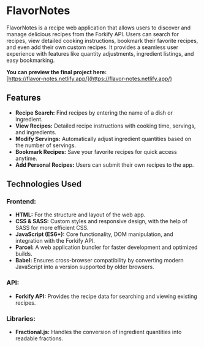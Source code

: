 # **FlavorNotes**

FlavorNotes is a recipe web application that allows users to discover and manage delicious recipes from the Forkify API. Users can search for recipes, view detailed cooking instructions, bookmark their favorite recipes, and even add their own custom recipes. It provides a seamless user experience with features like quantity adjustments, ingredient listings, and easy bookmarking.

**You can preview the final project here:**  
[https://flavor-notes.netlify.app/](https://flavor-notes.netlify.app/)

## **Features**
- **Recipe Search:** Find recipes by entering the name of a dish or ingredient.
- **View Recipes:** Detailed recipe instructions with cooking time, servings, and ingredients.
- **Modify Servings:** Automatically adjust ingredient quantities based on the number of servings.
- **Bookmark Recipes:** Save your favorite recipes for quick access anytime.
- **Add Personal Recipes:** Users can submit their own recipes to the app.
  
## **Technologies Used**
### **Frontend:**
- **HTML:** For the structure and layout of the web app.
- **CSS & SASS:** Custom styles and responsive design, with the help of SASS for more efficient CSS.
- **JavaScript (ES6+):** Core functionality, DOM manipulation, and integration with the Forkify API.
- **Parcel:** A web application bundler for faster development and optimized builds.
- **Babel:** Ensures cross-browser compatibility by converting modern JavaScript into a version supported by older browsers.

### **API:**
- **Forkify API:** Provides the recipe data for searching and viewing existing recipes.

### **Libraries:**
- **Fractional.js:** Handles the conversion of ingredient quantities into readable fractions.
